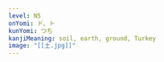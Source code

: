 ```yaml
---
level: N5
onYomi: ド、ト
kunYomi: つち
kanjiMeaning: soil, earth, ground, Turkey
image: "[[土.jpg]]"
---
```

